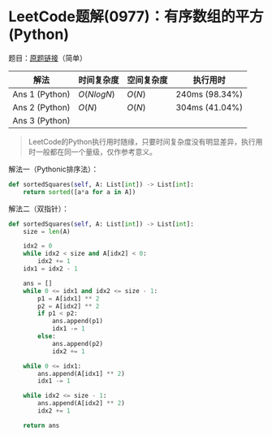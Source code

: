 # LeetCode题解(0977)：有序数组的平方(Python)

题目：[原题链接](https://leetcode-cn.com/problems/squares-of-a-sorted-array/)（简单）

| 解法           | 时间复杂度 | 空间复杂度 | 执行用时       |
| -------------- | ---------- | ---------- | -------------- |
| Ans 1 (Python) | $O(NlogN)$ | $O(N)$     | 240ms (98.34%) |
| Ans 2 (Python) | $O(N)$     | $O(N)$     | 304ms (41.04%) |
| Ans 3 (Python) |            |            |                |

>  LeetCode的Python执行用时随缘，只要时间复杂度没有明显差异，执行用时一般都在同一个量级，仅作参考意义。

解法一（Pythonic排序法）：

```python
def sortedSquares(self, A: List[int]) -> List[int]:
    return sorted([a*a for a in A])
```

解法二（双指针）：

```python
def sortedSquares(self, A: List[int]) -> List[int]:
    size = len(A)

    idx2 = 0
    while idx2 < size and A[idx2] < 0:
        idx2 += 1
    idx1 = idx2 - 1

    ans = []
    while 0 <= idx1 and idx2 <= size - 1:
        p1 = A[idx1] ** 2
        p2 = A[idx2] ** 2
        if p1 < p2:
            ans.append(p1)
            idx1 -= 1
        else:
            ans.append(p2)
            idx2 += 1

    while 0 <= idx1:
        ans.append(A[idx1] ** 2)
        idx1 -= 1

    while idx2 <= size - 1:
        ans.append(A[idx2] ** 2)
        idx2 += 1

    return ans
```